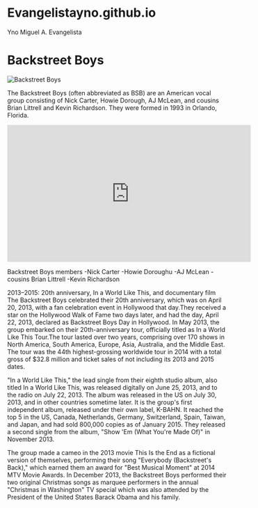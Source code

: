 # Evangelistayno.github.io
Yno Miguel A. Evangelista

# Backstreet Boys
![Backstreet Boys](https://www.ocregister.com/wp-content/uploads/migration/mst/mstlqj-b781164477z.120130908114526000gbd1fpt0u.1.jpg?w=620)

The Backstreet Boys (often abbreviated as BSB) are an American vocal group consisting of Nick Carter, Howie Dorough, AJ McLean, and cousins Brian Littrell and Kevin Richardson. 
They were formed in 1993 in Orlando, Florida.

<iframe width="560" height="315" src="https://www.youtube.com/embed/0Gl2QnHNpkA?si=klyGIMxL5iKlFQEW" title="YouTube video player" frameborder="0" allow="accelerometer; autoplay; clipboard-write; encrypted-media; gyroscope; picture-in-picture; web-share" allowfullscreen></iframe>

Backstreet Boys members
-Nick Carter
-Howie Doroughu
-AJ McLean
-cousins Brian Littrell
-Kevin Richardson

2013–2015: 20th anniversary, In a World Like This, and documentary film
The Backstreet Boys celebrated their 20th anniversary, which was on April 20, 2013, with a fan celebration event in Hollywood that day.They received a star on the Hollywood Walk of Fame two days later, and had the day, April 22, 2013, declared as Backstreet Boys Day in Hollywood. In May 2013, the group embarked on their 20th-anniversary tour, officially titled as In a World Like This Tour.The tour lasted over two years, comprising over 170 shows in North America, South America, Europe, Asia, Australia, and the Middle East. The tour was the 44th highest-grossing worldwide tour in 2014 with a total gross of $32.8 million and ticket sales of not including its 2013 and 2015 dates.

"In a World Like This," the lead single from their eighth studio album, also titled In a World Like This, was released digitally on June 25, 2013, and to the radio on July 22, 2013. The album was released in the US on July 30, 2013, and in other countries sometime later. It is the group's first independent album, released under their own label, K-BAHN. It reached the top 5 in the US, Canada, Netherlands, Germany, Switzerland, Spain, Taiwan, and Japan, and had sold 800,000 copies as of January 2015. They released a second single from the album, "Show 'Em (What You're Made Of)" in November 2013.

The group made a cameo in the 2013 movie This Is the End as a fictional version of themselves, performing their song "Everybody (Backstreet's Back),"  which earned them an award for "Best Musical Moment" at 2014 MTV Movie Awards. In December 2013, the Backstreet Boys performed their two original Christmas songs as marquee performers in the annual "Christmas in Washington" TV special which was also attended by the President of the United States Barack Obama and his family.



